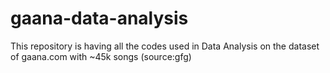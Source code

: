 # gaana-data-analysis
This repository is having all the codes used in Data Analysis on the dataset of gaana.com with ~45k songs (source:gfg)
